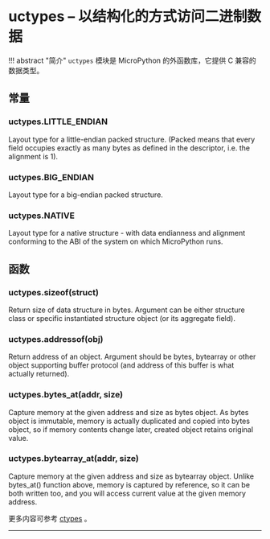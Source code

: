 # **uctypes** – 以结构化的方式访问二进制数据

!!! abstract "简介"
    `uctypes` 模块是 MicroPython 的外函数库，它提供 C 兼容的数据类型。

## 常量
### **uctypes.LITTLE_ENDIAN**
Layout type for a little-endian packed structure. (Packed means that every field occupies exactly as many bytes as defined in the descriptor, i.e. the alignment is 1).

### **uctypes.BIG_ENDIAN**  
Layout type for a big-endian packed structure.

### **uctypes.NATIVE**  
Layout type for a native structure - with data endianness and alignment conforming to the ABI of the system on which MicroPython runs.

## 函数
### **uctypes.sizeof**(struct)  
Return size of data structure in bytes. Argument can be either structure class or specific instantiated structure object (or its aggregate field).

### **uctypes.addressof**(obj)  
Return address of an object. Argument should be bytes, bytearray or other object supporting buffer protocol (and address of this buffer is what actually returned).

### **uctypes.bytes_at**(addr, size)  
Capture memory at the given address and size as bytes object. As bytes object is immutable, memory is actually duplicated and copied into bytes object, so if memory contents change later, created object retains original value.

### **uctypes.bytearray_at**(addr, size)  
Capture memory at the given address and size as bytearray object. Unlike bytes_at() function above, memory is captured by reference, so it can be both written too, and you will access current value at the given memory address.

更多内容可参考 [ctypes](https://docs.python.org/3/library/ctypes.html?highlight=ctypes#module-ctypes) 。

----------